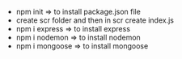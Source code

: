 <!-- Steps -->
- npm init => to install package.json file
- create scr folder and then in scr create index.js
- npm i express => to install express
- npm i nodemon => to install nodemon
- npm i mongoose => to install mongoose